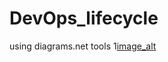 # DevOps_lifecycle
using diagrams.net tools
1[image_alt](https://github.com/utukurimanasa/DevOps_lifecycle/blob/main/DevOps_lifecycle.drawio.png)
